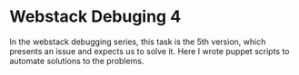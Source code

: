 # Webstack Debuging 4
In the webstack debugging series, this task is the 5th version, which presents an issue and expects us to solve it. 
Here I wrote puppet scripts to automate solutions to the problems.

